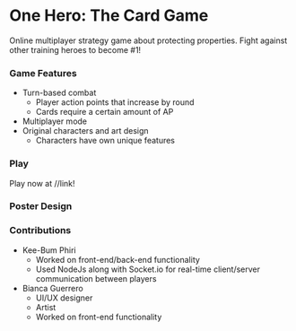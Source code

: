 # One Hero: The Card Game #
Online multiplayer strategy game about protecting properties. Fight against other training heroes to become #1!

### Game Features ##
* Turn-based combat
  - Player action points that increase by round
  - Cards require a certain amount of AP
* Multiplayer mode
* Original characters and art design
  - Characters have own unique features

### Play ##
Play now at //link!

### Poster Design ##


### Contributions
* Kee-Bum Phiri
  * Worked on front-end/back-end functionality
  * Used NodeJs along with Socket.io for real-time client/server communication between players
* Bianca Guerrero
  * UI/UX designer
  * Artist
  * Worked on front-end functionality
